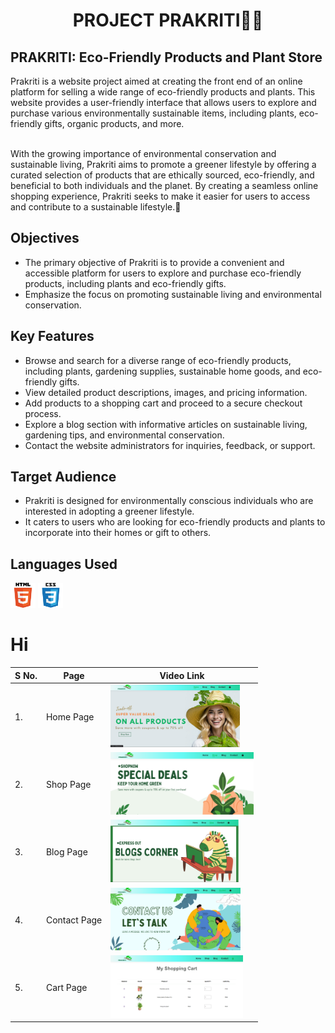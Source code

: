 <h1 align="center">PROJECT PRAKRITI🌱🌿</h1>
<h2>PRAKRITI: Eco-Friendly Products and Plant Store</h2>
Prakriti is a website project aimed at creating the front end of an online platform for selling a wide range of eco-friendly products and plants. This website provides a user-friendly interface that allows users to explore and purchase various environmentally sustainable items, including plants, eco-friendly gifts, organic products, and more.<br><br>

With the growing importance of environmental conservation and sustainable living, Prakriti aims to promote a greener lifestyle by offering a curated selection of products that are ethically sourced, eco-friendly, and beneficial to both individuals and the planet. By creating a seamless online shopping experience, Prakriti seeks to make it easier for users to access and contribute to a sustainable lifestyle.💚
## Objectives
- The primary objective of Prakriti is to provide a convenient and accessible platform for users to explore and purchase eco-friendly products, including plants and eco-friendly gifts.
- Emphasize the focus on promoting sustainable living and environmental conservation.

## Key Features
- Browse and search for a diverse range of eco-friendly products, including plants, gardening supplies, sustainable home goods, and eco-friendly gifts.
- View detailed product descriptions, images, and pricing information.
- Add products to a shopping cart and proceed to a secure checkout process.
- Explore a blog section with informative articles on sustainable living, gardening tips, and environmental conservation.
- Contact the website administrators for inquiries, feedback, or support.



## Target Audience
- Prakriti is designed for environmentally conscious individuals who are interested in adopting a greener lifestyle.
- It caters to users who are looking for eco-friendly products and plants to incorporate into their homes or gift to others.

## Languages Used
<code><img height="40" src="https://raw.githubusercontent.com/github/explore/80688e429a7d4ef2fca1e82350fe8e3517d3494d/topics/html/html.png"></code>
<code><img height="40" src="https://raw.githubusercontent.com/github/explore/80688e429a7d4ef2fca1e82350fe8e3517d3494d/topics/css/css.png"></code>



# Hi

| S No. | Page | Video Link |
|--| --- | ----------- |
|1.| Home Page | <a href="https://drive.google.com/file/d/1Kgv3FnNOeJPgLHuiqntjmPo81DiR3ohu/view?usp=drive_link" title="Home Page"><img src="Images/Final/Home Page.png" alt="Home Page" height="100px"/></a> |
|2.| Shop Page | <a href="https://drive.google.com/file/d/1Zz7rL4lZCqDrmS9tdsrYYjlQ6VhlIGs7/view?usp=sharing" title="Shop Page"><img src="Images/Final/Shop page.png" alt="Shop Page" height="100px"/></a> |
|3.| Blog Page | <a href="https://drive.google.com/file/d/1CF9O4KAPSc7D82FzdZvRjJPqb1wgsL2P/view?usp=sharing" title="Blog Page"><img src="Images/Final/Blog Page.png" alt="Blog Page" height="100px"/></a> |
|4.| Contact Page | <a href="https://drive.google.com/file/d/1J5rOoumIJ2BSiSWOI9l79FtkDg5B0EC6/view?usp=sharing" title="Contact Page"><img src="Images/Final/Contact Page.png" alt="Contact Page" height="100px"/></a> |
|5.| Cart Page | <a href="https://drive.google.com/file/d/1KKNenu1J7NW8XFAodR-QQFvU70EcC-W1/view?usp=sharing" title="Cart Page"><img src="Images/Final/Cart Page.png" alt="Cart Page" height="100px"/></a> |




